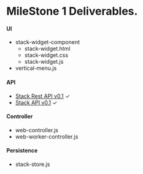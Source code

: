 # MileStone 1 Deliverables.


#### UI
- stack-widget-component
  - stack-widget.html
  - stack-widget.css
  - stack-widget.js
- vertical-menu.js

#### API
- [Stack Rest API v0.1](https://github.com/RajeshPatkarInstitute/Stack-Widget/blob/main/Docs/Controller/Stack-Rest-API.md) ✓
- [Stack API v0.1](https://github.com/RajeshPatkarInstitute/Stack-Widget/blob/main/Docs/Model/Stack-API.md) ✓

#### Controller
- web-controller.js
- web-worker-controller.js

#### Persistence
- stack-store.js
